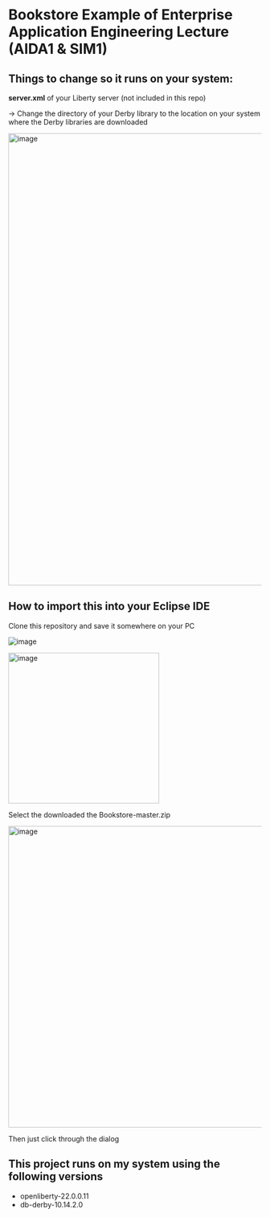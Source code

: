 # Bookstore Example of Enterprise Application Engineering Lecture (AIDA1 & SIM1)

## Things to change so it runs on your system:

**server.xml** of your Liberty server (not included in this repo)

&rarr; Change the directory of your Derby library to the location on your system where the Derby libraries are downloaded

<img width="900" alt="image" src="https://user-images.githubusercontent.com/117757816/211342499-739e976f-002f-409b-8fae-5b10cb3e32f4.png">


## How to import this into your Eclipse IDE

Clone this repository and save it somewhere on your PC

![image](https://user-images.githubusercontent.com/117757816/211346738-11b41c11-5235-4e4e-bb02-b81a5e718118.png)


<img width="300" alt="image" src="https://user-images.githubusercontent.com/117757816/211344569-1c75c9df-5ed5-4f8c-95da-b333b4c30092.png">

Select the downloaded the Bookstore-master.zip

<img width="600" alt="image" src="https://user-images.githubusercontent.com/117757816/211344715-570ba143-1afb-4f45-9717-25d4e410af47.png">

Then just click through the dialog

## This project runs on my system using the following versions

- openliberty-22.0.0.11
- db-derby-10.14.2.0
